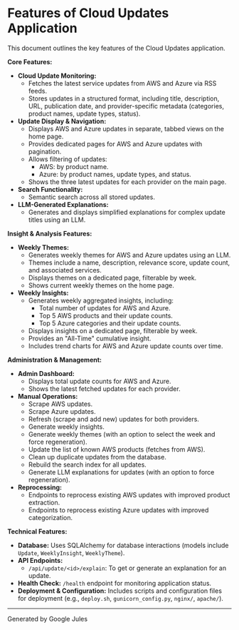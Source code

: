 # Features of Cloud Updates Application

This document outlines the key features of the Cloud Updates application.

**Core Features:**

*   **Cloud Update Monitoring:**
    *   Fetches the latest service updates from AWS and Azure via RSS feeds.
    *   Stores updates in a structured format, including title, description, URL, publication date, and provider-specific metadata (categories, product names, update types, status).
*   **Update Display & Navigation:**
    *   Displays AWS and Azure updates in separate, tabbed views on the home page.
    *   Provides dedicated pages for AWS and Azure updates with pagination.
    *   Allows filtering of updates:
        *   AWS: by product name.
        *   Azure: by product names, update types, and status.
    *   Shows the three latest updates for each provider on the main page.
*   **Search Functionality:**
    *   Semantic search across all stored updates.
*   **LLM-Generated Explanations:**
    *   Generates and displays simplified explanations for complex update titles using an LLM.

**Insight & Analysis Features:**

*   **Weekly Themes:**
    *   Generates weekly themes for AWS and Azure updates using an LLM.
    *   Themes include a name, description, relevance score, update count, and associated services.
    *   Displays themes on a dedicated page, filterable by week.
    *   Shows current weekly themes on the home page.
*   **Weekly Insights:**
    *   Generates weekly aggregated insights, including:
        *   Total number of updates for AWS and Azure.
        *   Top 5 AWS products and their update counts.
        *   Top 5 Azure categories and their update counts.
    *   Displays insights on a dedicated page, filterable by week.
    *   Provides an "All-Time" cumulative insight.
    *   Includes trend charts for AWS and Azure update counts over time.

**Administration & Management:**

*   **Admin Dashboard:**
    *   Displays total update counts for AWS and Azure.
    *   Shows the latest fetched updates for each provider.
*   **Manual Operations:**
    *   Scrape AWS updates.
    *   Scrape Azure updates.
    *   Refresh (scrape and add new) updates for both providers.
    *   Generate weekly insights.
    *   Generate weekly themes (with an option to select the week and force regeneration).
    *   Update the list of known AWS products (fetches from AWS).
    *   Clean up duplicate updates from the database.
    *   Rebuild the search index for all updates.
    *   Generate LLM explanations for updates (with an option to force regeneration).
*   **Reprocessing:**
    *   Endpoints to reprocess existing AWS updates with improved product extraction.
    *   Endpoints to reprocess existing Azure updates with improved categorization.

**Technical Features:**

*   **Database:** Uses SQLAlchemy for database interactions (models include `Update`, `WeeklyInsight`, `WeeklyTheme`).
*   **API Endpoints:**
    *   `/api/update/<id>/explain`: To get or generate an explanation for an update.
*   **Health Check:** `/health` endpoint for monitoring application status.
*   **Deployment & Configuration:** Includes scripts and configuration files for deployment (e.g., `deploy.sh`, `gunicorn_config.py`, `nginx/`, `apache/`).

---
Generated by Google Jules
